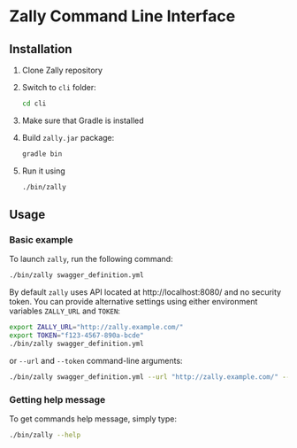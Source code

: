 # Zally Command Line Interface

## Installation

1. Clone Zally repository

2. Switch to `cli` folder:
	```bash
	cd cli
	```

3. Make sure that Gradle is installed

4. Build `zally.jar` package:
	```bash
	gradle bin
	```

5. Run it using
	```bash
	./bin/zally
	```

## Usage

### Basic example

To launch `zally`, run the following command:

```bash
./bin/zally swagger_definition.yml
```

By default `zally` uses API located at http://localhost:8080/ and no security
token. You can provide alternative settings using either environment variables
`ZALLY_URL` and `TOKEN`:

```bash
export ZALLY_URL="http://zally.example.com/"
export TOKEN="f123-4567-890a-bcde"
./bin/zally swagger_definition.yml
```

or `--url` and `--token` command-line arguments:

```bash
./bin/zally swagger_definition.yml --url "http://zally.example.com/" --token "f123-4567-890a-bcde"
```

### Getting help message

To get commands help message, simply type:

```bash
./bin/zally --help
```
